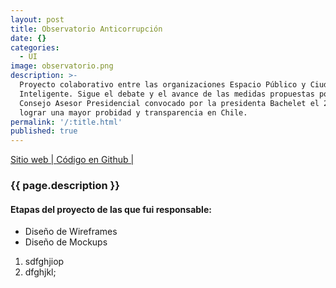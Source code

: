 ```yaml
---
layout: post
title: Observatorio Anticorrupción
date: {}
categories:
  - UI
image: observatorio.png
description: >-
  Proyecto colaborativo entre las organizaciones Espacio Público y Ciudadano
  Inteligente. Sigue el debate y el avance de las medidas propuestas por el
  Consejo Asesor Presidencial convocado por la presidenta Bachelet el 2015, para
  lograr una mayor probidad y transparencia en Chile.
permalink: '/:title.html'
published: true
---
```


<p>
<a href="http://observatorioanticorrupcion.cl/" target="_blank"><i class="fa fa-external-link-square" aria-hidden="true"></i> Sitio web | </a>
<a href="https://github.com/ciudadanointeligente/observatorio" target="_blank"><i class="fa fa-github" aria-hidden="true"></i> Código en Github | </a>
</p>

<h3>{{ page.description }}</h3>

<h4>Etapas del proyecto de las que fui responsable:</h4>
<ul class="linea list-unstyled">
  <li>Diseño de Wireframes</li>
  <li>Diseño de Mockups</li>
</ul>

1. sdfghjiop
2. dfghjkl;

<div id="main-slider">
  <div class="item"><img alt="" src="{{ site.baseurl }}img/content/observatorio/01.png" class="img-responsive"></div>
  <div class="item"><img alt="" src="{{ site.baseurl }}img/content/observatorio/02.png" class="img-responsive"></div>
</div>
